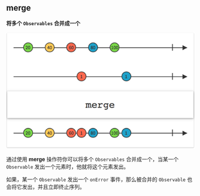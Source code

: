 ## merge

**将多个 `Observables` 合并成一个**

![](/assets/Operator/Operators/merge.png)

通过使用 **merge** 操作符你可以将多个 `Observables` 合并成一个，当某一个 `Observable` 发出一个元素时，他就将这个元素发出。

如果，某一个 `Observable` 发出一个 `onError` 事件，那么被合并的  `Observable` 也会将它发出，并且立即终止序列。
